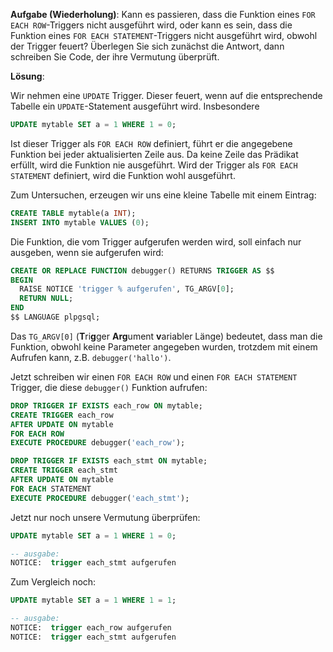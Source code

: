 **Aufgabe (Wiederholung)**: Kann es passieren, dass die Funktion eines `FOR EACH ROW`-Triggers nicht ausgeführt wird, oder kann es sein, dass die Funktion eines `FOR EACH STATEMENT`-Triggers nicht ausgeführt wird, obwohl der Trigger feuert? Überlegen Sie sich zunächst die Antwort, dann schreiben Sie Code, der ihre Vermutung überprüft.

**Lösung**:

Wir nehmen eine `UPDATE` Trigger. Dieser feuert, wenn auf die entsprechende Tabelle ein `UPDATE`-Statement ausgeführt wird. Insbesondere

```sql
UPDATE mytable SET a = 1 WHERE 1 = 0;
```

Ist dieser Trigger als `FOR EACH ROW` definiert, führt er die angegebene Funktion bei jeder aktualisierten Zeile aus. Da keine Zeile das Prädikat erfüllt, wird die Funktion nie ausgeführt.
Wird der Trigger als `FOR EACH STATEMENT` definiert, wird die Funktion wohl ausgeführt.

Zum Untersuchen, erzeugen wir uns eine kleine Tabelle mit einem Eintrag:
```sql
CREATE TABLE mytable(a INT);
INSERT INTO mytable VALUES (0);
```

Die Funktion, die vom Trigger aufgerufen werden wird, soll einfach nur ausgeben, wenn sie aufgerufen wird:
```sql
CREATE OR REPLACE FUNCTION debugger() RETURNS TRIGGER AS $$
BEGIN
  RAISE NOTICE 'trigger % aufgerufen', TG_ARGV[0];
  RETURN NULL;
END
$$ LANGUAGE plpgsql;
```

Das `TG_ARGV[0]` (**T**ri**g**ger **Arg**ument **v**ariabler Länge) bedeutet, dass man die Funktion, obwohl keine Parameter angegeben wurden, trotzdem mit einem Aufrufen kann, z.B. `debugger('hallo')`.

Jetzt schreiben wir einen `FOR EACH ROW` und einen `FOR EACH STATEMENT` Trigger, die diese `debugger()` Funktion aufrufen:

```sql
DROP TRIGGER IF EXISTS each_row ON mytable;
CREATE TRIGGER each_row
AFTER UPDATE ON mytable
FOR EACH ROW
EXECUTE PROCEDURE debugger('each_row');

DROP TRIGGER IF EXISTS each_stmt ON mytable;
CREATE TRIGGER each_stmt
AFTER UPDATE ON mytable
FOR EACH STATEMENT
EXECUTE PROCEDURE debugger('each_stmt');
```

Jetzt nur noch unsere Vermutung überprüfen:

```sql
UPDATE mytable SET a = 1 WHERE 1 = 0;

-- ausgabe:
NOTICE:  trigger each_stmt aufgerufen
```

Zum Vergleich noch:

```sql
UPDATE mytable SET a = 1 WHERE 1 = 1;

-- ausgabe:
NOTICE:  trigger each_row aufgerufen
NOTICE:  trigger each_stmt aufgerufen
```

